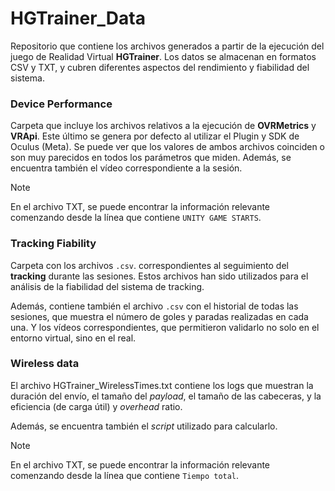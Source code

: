 # HGTrainer_Data
Repositorio que contiene los archivos generados a partir de la ejecución del juego de Realidad Virtual **HGTrainer**. Los datos se almacenan en formatos CSV y TXT, y cubren diferentes aspectos del rendimiento y fiabilidad del sistema.

### Device Performance
 Carpeta que incluye los archivos relativos a la ejecución de **OVRMetrics** y **VRApi**. Este último se genera por defecto al utilizar el Plugin y SDK de Oculus (Meta). Se puede ver que los valores de ambos archivos coinciden o son muy parecidos en todos los parámetros que miden. Además, se encuentra también el vídeo correspondiente a la sesión.

 > [!NOTE] 
 > En el archivo TXT, se puede encontrar la información relevante comenzando desde la línea que contiene `UNITY GAME STARTS`.

### Tracking Fiability
 Carpeta con los archivos `.csv`. correspondientes al seguimiento del **tracking** durante las sesiones. Estos archivos han sido utilizados para el análisis de la fiabilidad del sistema de tracking.

 Además, contiene también el archivo `.csv` con el historial de todas las sesiones, que muestra el número de goles y paradas realizadas en cada una. Y los vídeos correspondientes, que permitieron validarlo no solo en el entorno virtual, sino en el real.

### Wireless data
El archivo HGTrainer_WirelessTimes.txt contiene los logs que muestran la duración del envío, el tamaño del *payload*, el tamaño de las cabeceras, y la eficiencia (de carga útil) y *overhead* ratio.

Además, se encuentra también el *script* utilizado para calcularlo. 


 > [!NOTE] 
 > En el archivo TXT, se puede encontrar la información relevante comenzando desde la línea que contiene `Tiempo total`.
